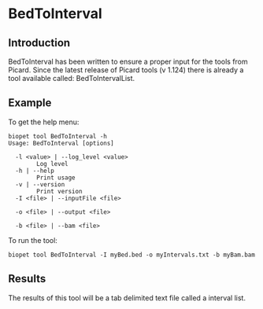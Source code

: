 # BedToInterval

## Introduction
BedToInterval has been written to ensure a proper input for the tools from Picard. 
Since the latest release of Picard tools (v 1.124) there is already a tool available called: BedToIntervalList.

## Example
To get the help menu:
~~~
biopet tool BedToInterval -h
Usage: BedToInterval [options]

  -l <value> | --log_level <value>
        Log level
  -h | --help
        Print usage
  -v | --version
        Print version
  -I <file> | --inputFile <file>
        
  -o <file> | --output <file>
        
  -b <file> | --bam <file>
~~~

To run the tool:
~~~
biopet tool BedToInterval -I myBed.bed -o myIntervals.txt -b myBam.bam
~~~

## Results
The results of this tool will be a tab delimited text file called a interval list.
